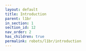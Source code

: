```yaml
---
layout: default
title: Introduction
parent: l1br
in_section: 1
section_id: 12
nav_order: 2
has_children: true
permalink: robots/l1br/introduction
---
```


